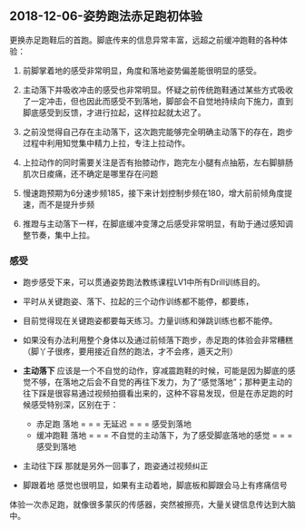 ## 2018-12-06-姿势跑法赤足跑初体验

更换赤足跑鞋后的首跑。脚底传来的信息异常丰富，远超之前缓冲跑鞋的各种体验：
1. 前脚掌着地的感受非常明显，角度和落地姿势偏差能很明显的感受。

2. 主动落下并吸收冲击的感受也非常明显。怀疑之前传统跑鞋通过某些方式吸收了一定冲击，但也因此而感受不到落地，脚部会不自觉地持续向下施力，直到脚底感受到反馈，才进行拉起，这样拉起就太迟了。

3. 之前没觉得自己存在主动落下，这次跑完能够完全明确主动落下的存在，跑步过程中利用知觉集中精力上拉，专注上拉动作。

4. 上拉动作的同时需要关注是否有抬膝动作，跑完左小腿有点抽筋，左右脚腓肠肌次日痠痛，还不确定是哪里存在问题

5. 慢速跑预期为6分速步频185，接下来计划控制步频在180，增大前前倾角度提速，而不是提升步频

6. 推蹬与主动落下一样，在脚底缓冲变薄之后感受非常明显，有助于通过感知调整节奏，集中上拉。

### 感受

* 跑步感受下来，可以贯通姿势跑法教练课程LV1中所有Drill训练目的。

* 平时从关键跑姿、落下、拉起的三个动作训练都不能停，都要练，
* 目前觉得现在关键跑姿都要每天练习。力量训练和弹跳训练也都不能停。
* 如果没有办法利用整个身体以及通过前倾落下跑步，赤足跑的体验会非常糟糕（脚丫子很疼，要用接近自然的跑法，才不会疼，遁天之刑）
* **主动落下** 应该是一个不自觉的动作，穿减震跑鞋的时候，可能是因为脚底的感觉不够，在落地之后会不自觉的再往下发力，为了“感觉落地”；那种更主动的往下踩是很容易通过视频拍摄看出来的，这种不容易发现，但是在赤足跑的时候感受特别深，区别在于：
    * 赤足跑           落地 = = = 无延迟 = = = 感受到落地
    * 缓冲跑鞋       落地 = = = 不自觉的主动落下，为了感受脚底落地的感觉 = = = 感受到落地
* 主动往下踩 那就是另外一回事了，跑姿通过视频纠正
* 脚跟着地 感觉也很明显，如果有主动着地，脚底板和脚跟会马上有疼痛信号

体验一次赤足跑，就像很多蒙灰的传感器，突然被擦亮，大量关键信息传达到大脑中。
